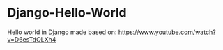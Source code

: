 # Django-Hello-World
Hello world in Django made based on: https://www.youtube.com/watch?v=D6esTdOLXh4


